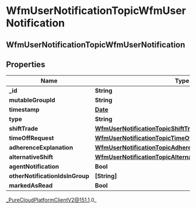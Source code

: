 # WfmUserNotificationTopicWfmUserNotification

## WfmUserNotificationTopicWfmUserNotification

## Properties

|Name | Type | Description | Notes|
|------------ | ------------- | ------------- | -------------|
| **_id** | **String** |  | [optional] |
| **mutableGroupId** | **String** |  | [optional] |
| **timestamp** | [**Date**](Date) |  | [optional] |
| **type** | **String** |  | [optional] |
| **shiftTrade** | [**WfmUserNotificationTopicShiftTradeNotification**](WfmUserNotificationTopicShiftTradeNotification) |  | [optional] |
| **timeOffRequest** | [**WfmUserNotificationTopicTimeOffRequestNotification**](WfmUserNotificationTopicTimeOffRequestNotification) |  | [optional] |
| **adherenceExplanation** | [**WfmUserNotificationTopicAdherenceExplanationNotification**](WfmUserNotificationTopicAdherenceExplanationNotification) |  | [optional] |
| **alternativeShift** | [**WfmUserNotificationTopicAlternativeShiftNotification**](WfmUserNotificationTopicAlternativeShiftNotification) |  | [optional] |
| **agentNotification** | **Bool** |  | [optional] |
| **otherNotificationIdsInGroup** | **[String]** |  | [optional] |
| **markedAsRead** | **Bool** |  | [optional] |



_PureCloudPlatformClientV2@151.1.0_
